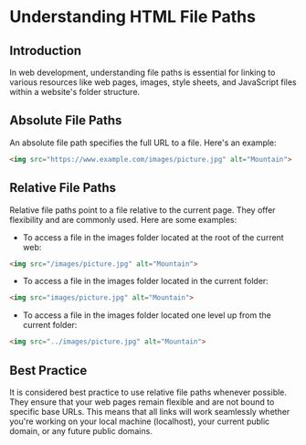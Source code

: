 # Understanding HTML File Paths
## Introduction
In web development, understanding file paths is essential for linking to various resources like web pages, images, style sheets, and JavaScript files within a website's folder structure.

## Absolute File Paths
An absolute file path specifies the full URL to a file. Here's an example:

```html
<img src="https://www.example.com/images/picture.jpg" alt="Mountain">
```

## Relative File Paths
Relative file paths point to a file relative to the current page. They offer flexibility and are commonly used. Here are some examples:

- To access a file in the images folder located at the root of the current web:
```html
<img src="/images/picture.jpg" alt="Mountain">
```

- To access a file in the images folder located in the current folder:
```html
<img src="images/picture.jpg" alt="Mountain">
```

- To access a file in the images folder located one level up from the current folder:
```html
<img src="../images/picture.jpg" alt="Mountain">
```

## Best Practice
It is considered best practice to use relative file paths whenever possible. They ensure that your web pages remain flexible and are not bound to specific base URLs. This means that all links will work seamlessly whether you're working on your local machine (localhost), your current public domain, or any future public domains.

